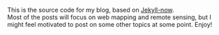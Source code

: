 This is the source code for my blog, based on [Jekyll-now](https://github.com/barryclark/jekyll-now).    
Most of the posts will focus on web mapping and remote sensing, but I might feel motivated to post on some other topics at some point.   Enjoy!